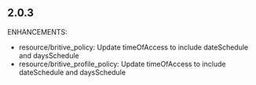 ## 2.0.3

ENHANCEMENTS:

* resource/britive_policy: Update timeOfAccess to include dateSchedule and daysSchedule
* resource/britive_profile_policy: Update timeOfAccess to include dateSchedule and daysSchedule
